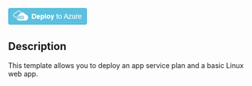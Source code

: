 <a href="https://portal.azure.com/#create/Microsoft.Template/uri/https://raw.githubusercontent.com/rgeerkens/Public-Examples/master/azuredeploy.json" target="_blank">
<img src="https://raw.githubusercontent.com/Azure/azure-quickstart-templates/master/1-CONTRIBUTION-GUIDE/images/deploytoazure.png" />
</a>

## Description

This template allows you to deploy an app service plan and a basic Linux web app.